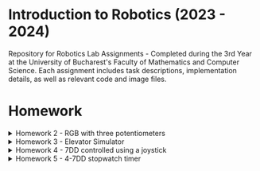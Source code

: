 # Introduction to Robotics (2023 - 2024)

Repository for Robotics Lab Assignments - Completed during the 3rd Year at the University of Bucharest's Faculty of Mathematics and Computer Science. Each assignment includes task descriptions, implementation details, as well as relevant code and image files.


# Homework
<details>
<summary>Homework 2 - RGB with three potentiometers</summary>

## Requirements

Use a separate potentiometer for controlling each color of the RGB LED: Red, Green, and Blue. This control must leverage digital electronics. Specifically, you need to read the potentiometer's value with Arduino and then write a mapped value to the LED pins.

## Photo of the circuit

![RGB LED](https://github.com/Ciocanesku/IntroductionToRobotics/assets/103603726/e1b534ac-20ef-4651-91b1-f876045eacea)

## Link for video

[Watch the video](https://www.youtube.com/shorts/guyWlb159wo)

## Code

```arduino
// declarare pini led
const int ledPinGreen = 8;
const int ledPinBlue = 9;
const int ledPinRed = 10;

//declarare pini potentiometre
const int potPinRed = A2;
const int potPinBlue = A1;
const int potPinGreen = A0;

//declarare valori led-uri
int redPinVal = 0;
int bluePinVal = 0;
int greenPinVal = 0;

//declarare valori potentiometre
int redPotVal = 0;
int bluePotVal = 0;
int greenPotVal = 0;

void setup() {

  Serial.begin(9600);
}

void loop() {
    //citire valori potentiometre
    redPotVal = analogRead(potPinRed);
    bluePotVal = analogRead(potPinBlue);
    greenPotVal = analogRead(potPinGreen);


    //scriere valori pini led cu functia map()
    redPinVal = map(redPotVal, 0, 1023, 0, 255); 
    greenPinVal = map(greenPotVal, 0, 1023, 0, 255); 
    bluePinVal = map(bluePotVal, 0, 1023, 0, 255);  

    //setare culori RGB
    analogWrite(ledPinRed,redPinVal);
    analogWrite(ledPinGreen,greenPinVal);
    analogWrite(ledPinBlue,bluePinVal);
}
```
</details>

<details>
  <summary>Homework 3 - Elevator Simulator</summary>

## Requirements
This project simulates a 3-floor elevator using the Arduino platform. It includes LED indicators, buttons for each floor, a buzzer for audio feedback, and implements a control system to manage elevator movements and user interactions.
- LED Indicators: Each of the 3 LEDs represents one of the 3 floors. The LED corresponding to the current floor lights up. An additional LED represents the elevator's operational state, blinking when the elevator is moving and remaining static when stationary.

- Buttons: Three buttons are implemented to simulate call buttons from the 3 floors. When pressed, the elevator simulates movement towards the pressed floor after a short interval (2-3 seconds).

- Buzzer: The buzzer provides audio feedback in the following scenarios:
  - Elevator arriving at the desired floor (something resembling a "cling").
  - Elevator doors closing and movement (split into two different sounds).

- State Change & Timers: The system handles state changes and timers. If the elevator is already at the desired floor, pressing the button for that floor has no effect. Otherwise, after a button press, the elevator waits for the doors to close and then moves to the corresponding floor. If the elevator is in movement, it either does nothing or stacks its decision (gets to the first programmed floor, opens the doors, waits, closes them, and then goes to the next desired floor).

- Debounce: Debounce is implemented for the buttons to avoid unintentional repeated button presses.

## Components
- 4 LEDs for floor indicators and elevator state
- 4 resistors, 3-220 ohm for floor LEDs and 1-330 ohm for elevator LED (they should be between 220-330, it just happened to have those 4 near me when I made the circuit)
- 3 push buttons for call buttons
- Buzzer for audio feedback

## Photo of the circuit
![ELEVATOR-SIMULATOR](https://github.com/Ciocanesku/IntroductionToRobotics/assets/103603726/b84ffb8b-ae7e-40e3-a5bd-a8ae528422d4)

## Video
[Watch the video](https://youtube.com/shorts/rlsuzNrGbUo)

## Code
```arduino
// Declare all the pins
const int pinButtonFirstFloor = 2;
const int pinButtonSecondFloor = 3;
const int pinButtonThirdFloor = 4;

const int pinLedFirstFloor = 8;
const int pinLedSecondFloor = 9;
const int pinLedThirdFloor = 10;
const int pinLedElevator = 11;

const int pinBuzzer = 13;

// Declare initial states
byte stateButtonFirstFloor = LOW;
byte stateButtonSecondFloor = LOW;
byte stateButtonThirdFloor = LOW;

byte stateLedFirstFloor = LOW;
byte stateLedSecondFloor = LOW;
byte stateLedThirdFloor = LOW;
byte stateLedElevator = LOW;

byte stateBuzzer = LOW;

// Declare the buzzer tone values
int buzzerToneClosing = 1000;
int buzzerToneMoving = 500;
int buzzerToneArriving = 2000;



// Variables for elevator state
int currentFloor = 1;  
int nextFloor = 1; 
int doorCloseTime = 0;  
const int doorCloseDuration = 2000;  
byte doorClose = false;
int ledElevatorBlinkTime = 500;
int ledElevatorLastBlinkTime = 0;

// Elevator level-switching variables
bool levelSwitching = false;
int levelSwitchEndTime = 0;
const int levelSwitchTime = 2000; 
const int arrivingTime = 100;
int arrivingTimeEnd = 0;
bool arrivedNextFloor = false;

// Button-press queue
const int maxQueueSize = 5;
int buttonPressQueue[maxQueueSize];  
int queueFront = 0;
int queueRear = 0;
int queueSize = 0;

// Debounce variables
const int time = 50;  
int lastTime = 0;

void setup() {
  pinMode(pinButtonFirstFloor, INPUT_PULLUP);
  pinMode(pinButtonSecondFloor, INPUT_PULLUP);
  pinMode(pinButtonThirdFloor, INPUT_PULLUP);

  pinMode(pinLedFirstFloor, OUTPUT);
  pinMode(pinLedSecondFloor, OUTPUT);
  pinMode(pinLedThirdFloor, OUTPUT);
  pinMode(pinLedElevator, OUTPUT);

  pinMode(pinBuzzer, OUTPUT);
}

void loop() {
// Read button states and apply the handleButtonPress function
  byte readingButtonFirstFloor = digitalRead(pinButtonFirstFloor);
  byte readingButtonSecondFloor = digitalRead(pinButtonSecondFloor);
  byte readingButtonThirdFloor = digitalRead(pinButtonThirdFloor);


  if (millis() - lastTime >= time) {  //debouncing line
    if (readingButtonFirstFloor != stateButtonFirstFloor) { //checking if any button is pressed, if it is, we add the value in the queue
      if (readingButtonFirstFloor == LOW) {
        addToQueue(1);
      }
      stateButtonFirstFloor = readingButtonFirstFloor;
      lastTime = millis();
    }

    if (readingButtonSecondFloor != stateButtonSecondFloor) {
      if (readingButtonSecondFloor == LOW) {
        addToQueue(2);
      }
      stateButtonSecondFloor = readingButtonSecondFloor;
      lastTime = millis();
    }

    if (readingButtonThirdFloor != stateButtonThirdFloor) {
      if (readingButtonThirdFloor == LOW) {
        addToQueue(3);
      }
      stateButtonThirdFloor = readingButtonThirdFloor;
      lastTime = millis();
    }
  }
   
   if(queueSize > 0 && !doorClose && !levelSwitching && !arrivedNextFloor){ //if we have elements in queue and we are not "using" the elevator we can go to the next button pressed 
    nextFloor = buttonPressQueue[queueFront];

    if (nextFloor != currentFloor)  // if the next floor is not the one we are currently at, we can start the trip
    {
      doorClose=true;
      currentFloor=nextFloor;
      levelSwitching = false;
      arrivedNextFloor = false;
      doorCloseTime = millis() + doorCloseDuration;
      levelSwitchEndTime = doorCloseTime + levelSwitchTime;
      arrivingTimeEnd = levelSwitchEndTime + arrivingTime;
      stateLedElevator = HIGH;
      digitalWrite(pinLedElevator, stateLedElevator);
    }
    
    removeFromQueue();
   }

  if(doorClose) //while the door is closing, we hear the sound
    {soundBuzzer(1);}

  if (doorClose && millis() >= doorCloseTime) {  //start timer for closing doors, turn all the leds off
    stateLedFirstFloor = LOW;
    stateLedSecondFloor = LOW;
    stateLedThirdFloor = LOW;
    digitalWrite(pinLedFirstFloor,stateLedFirstFloor);
    digitalWrite(pinLedSecondFloor,stateLedSecondFloor);
    digitalWrite(pinLedThirdFloor, stateLedSecondFloor);
    if (!levelSwitching) {
      levelSwitching = true;
    }
    doorClose= false;
    noTone(pinBuzzer);
  }

   if (levelSwitching && (millis() - ledElevatorLastBlinkTime >= ledElevatorBlinkTime)) { //led blinks while level switching
    ledElevatorLastBlinkTime = millis();
    digitalWrite(pinLedElevator, !digitalRead(pinLedElevator)); 
  }

  if(levelSwitching)
  {soundBuzzer(2);}

  if(levelSwitching && millis() >= levelSwitchEndTime) //end the transition
  {
    levelSwitching=false;
    if(!arrivedNextFloor)
      arrivedNextFloor = true;
    noTone(pinBuzzer);
  }

    if(!levelSwitching && !doorClose) //after the transition is made, we turn on the led for current level
  {
  digitalWrite(pinLedFirstFloor, currentFloor == 1 ? HIGH : LOW);
  digitalWrite(pinLedSecondFloor, currentFloor == 2 ? HIGH : LOW);
  digitalWrite(pinLedThirdFloor, currentFloor == 3 ? HIGH : LOW);
  }

  if(arrivedNextFloor) // check if arrived next floor to sound buzzer
    {
      soundBuzzer(3);
    }
  
    if(arrivedNextFloor && millis() >= arrivingTimeEnd) //end the transition
  {
    arrivedNextFloor = false;
    noTone(pinBuzzer);
  }


}


void addToQueue(int floor){  //function for adding elements to queue
  if (queueSize < maxQueueSize) {
    buttonPressQueue[queueRear] = floor;
    queueRear = queueRear + 1;
    queueSize++;
  }
}

void removeFromQueue(){  //function for removing 
  if(queueSize>0)
  {
    for(int i = queueFront; i<queueRear ; i++)
    {
      buttonPressQueue[i]=buttonPressQueue[i+1];
    }
    queueRear = queueRear-1;
    queueSize--;
  }
}

void soundBuzzer(int buzzerType) { //function for the two types of buzzers
  if (buzzerType == 1) {
    // sound moving
    tone(pinBuzzer, buzzerToneMoving, levelSwitchTime);
  }
  if (buzzerType == 2) {
    // sound door closing
    tone(pinBuzzer, buzzerToneClosing, doorCloseDuration);
  }
  if(buzzerType == 3){
    // sound arriving
    tone(pinBuzzer, buzzerToneArriving, arrivingTime);
  }
}
```

</details>

<details>
<summary>Homework 4 - 7DD controlled using a joystick</summary>

## Requirements
Use the joystick to control the position ofthe segment and ”draw” on the display.  The movement between segments should be natural, meaning they should jump from the current positiononly to neighbors, but without passing through ”walls”. The  initial  position  should  be  on  the  DP.  The  current position always blinks (irrespective of the fact that the segment is on or off).  Use the joystick to move from one position to neighbors (see table for corresponding movement).  Short pressing the button toggles the segmentstate  from  ON  to  OFF  or  from  OFF  to  ON.  Long  pressing  the  button resets the entire display by turning all the segments OFF and moving thecurrent position to the decimal point.

## Neighbors table
![image](https://github.com/Ciocanesku/IntroductionToRobotics/assets/103603726/f22934ff-6c4c-4878-ba37-badac2befa32)


## Components
- 7 digit display
- 8 resistors between 220-330 ohm
- Joystick

## Photo of the circuit
![7DD controlled with joystick](https://github.com/Ciocanesku/IntroductionToRobotics/assets/103603726/ec06d837-e228-4569-a9a5-9051916277b5)

## Electric scheme

![image](https://github.com/Ciocanesku/IntroductionToRobotics/assets/103603726/f143e25a-f292-4208-82ac-e084300916e9)


## Link for video

[Watch the video](https://youtu.be/z_FnSDS-nrg?si=n3D7EGPW7yPIr7tK)

## Code

```arduino
// declare all the pins
const int pinSW = 2; // digital pin connected to switch output
const int pinX = A0; // pin X output
const int pinY = A1; // pin Y output
byte swState = LOW;
int xValue = 0;
int yValue = 0;

// declare all the segments pins
const int segmentPinA = 12;
const int segmentPinB = 10;
const int segmentPinC = 9;
const int segmentPinD = 8;
const int segmentPinE = 7;
const int segmentPinF = 6;
const int segmentPinG = 5;
const int segmentPinDP = 4;
const int segSize = 8;
int currentSegmentIndex = 7; // start with the point


int segments[segSize] = {
  segmentPinA, segmentPinB, segmentPinC, segmentPinD, segmentPinE, segmentPinF, segmentPinG, segmentPinDP
};

const int trasholdRight = 620;
const int trasholdLeft = 420;
const int trasholdUp = 607;
const int trasholdDown = 407;

int movementMatrix[8][4] = {  // UP, DOWN, LEFT, RIGHT
  {-1, 6, 5, 1}, // a
  {0, 6, 5, -1}, // b
  {6, 3, 4, 7}, // c
  {6, -1, 4, 2}, // d
  {6, 3, -1, 2}, // e
  {0, 6, -1, 1}, // f
  {0, 3, -1, -1}, // g
  {-1, -1, 2, -1}, // dp
};

bool moving = false;

const int impossibleMove = -1;

const int blinkTime = 500;  // blink interval
unsigned long lastBlinkTime = 0;
bool segmentOn = false;

int holdSegments[9]; //array for storing the segments that are "clicked"
int holdSegmentsSize = -1;

byte buttonState = HIGH;    // current state of the button
byte lastButtonState = HIGH;  // previous state of the button
byte reading = LOW;
unsigned long buttonPressStartTime = 0;
const int resetTime = 2000;
unsigned long lastDebounceTime = 0;  // time of the last button state change
unsigned long debounceDelay = 50;  // debounce time in milliseconds


void setup() {
  // initialize all the pins
  pinMode(pinSW, INPUT_PULLUP);
  for (int i = 0; i < segSize; i++) {
    pinMode(segments[i], OUTPUT);
  }
  Serial.begin(9600);
}

void loop() {
  xValue = analogRead(pinX);
  yValue = analogRead(pinY);
  reading = digitalRead(pinSW);

  if (reading != lastButtonState) {
    lastDebounceTime = millis();  // update the last debounce time
  }

  if (millis() - lastDebounceTime > debounceDelay) {
    if (reading != buttonState) {
      buttonState = reading;

      if (buttonState == LOW) {
        if (buttonPressStartTime == 0) {
          buttonPressStartTime = millis();  // record the start time of button press
        }
      } else {
        if (millis() - buttonPressStartTime >= resetTime) {
          // if the button has been held for 2 seconds or more, reset calling clearHold()
          clearHold();
        } else {
          holdUnhold(currentSegmentIndex);
          Serial.print(currentSegmentIndex);
        }
        buttonPressStartTime = 0;  // reset the start time when the button is released
      }
    }
  }

  lastButtonState = reading;

  if (moving && xValue >= trasholdLeft && xValue <= trasholdRight && yValue >= trasholdDown && yValue <= trasholdUp) { //button is no more moving
    moving = !moving;
  }

  if (!moving) { //check to start the moving state, and get the next currentSegmentIndex from the moveMatrix
    if (xValue >= trasholdRight) {
      if (movementMatrix[currentSegmentIndex][3] != impossibleMove) { //move right
        currentSegmentIndex = movementMatrix[currentSegmentIndex][3];
      }
      moving = true;
    } else if (xValue <= trasholdLeft) { //move left
      if (movementMatrix[currentSegmentIndex][2] != impossibleMove) {
        currentSegmentIndex = movementMatrix[currentSegmentIndex][2];
      }
      moving = true;
    } else if (yValue <= trasholdDown) { //move down
      if (movementMatrix[currentSegmentIndex][0] != impossibleMove) {
        currentSegmentIndex = movementMatrix[currentSegmentIndex][0];
      }
      moving = true;
    } else if (yValue >= trasholdUp) { //move up
      if (movementMatrix[currentSegmentIndex][1] != impossibleMove) {
        currentSegmentIndex = movementMatrix[currentSegmentIndex][1];
      }
      moving = true;
    }
  }

  // reset all segments
  for (int i = 0; i < segSize; i++) {
    digitalWrite(segments[i], LOW);
  }

  if (segmentOn) {
    digitalWrite(segments[currentSegmentIndex], HIGH);
  }

  for (int i = 0; i <= holdSegmentsSize; i++) {
    if (currentSegmentIndex != holdSegments[i]) {
      digitalWrite(segments[holdSegments[i]], HIGH);
    }
  }

  if (millis() - lastBlinkTime >= blinkTime) { //used to make the current position blink
    lastBlinkTime = millis();
    segmentOn = !segmentOn;
  }
}

void holdUnhold(int i) { //function to add/remove elements from array
  int ok = 0;
  for (int j = 0; j <= holdSegmentsSize && ok == 0; j++) {
    if (holdSegments[j] == i) { //if already in the array, delete it from there
      removeFromHold(j);
      ok = 1;
    }
  }
  if (ok == 0) { // if not in the array, put it in
    holdSegmentsSize++;
    holdSegments[holdSegmentsSize] = i;
  }
}

void removeFromHold(int i) {
  for (int k = i; k < holdSegmentsSize; k++) {
    holdSegments[k] = holdSegments[k + 1];
  }
  holdSegmentsSize--;
}

void clearHold() { //function to reset the display
  holdSegmentsSize = -1;
  currentSegmentIndex = 7;
  for (int i = 0; i < segSize; i++) {
    digitalWrite(segments[i], LOW);
  }
}
```
</details>

<details>
<summary>Homework 5 - 4-7DD stopwatch timer </summary>

## Requirements

This project involves creating a stopwatch timer using a 4-digit 7-segment display and 3 buttons. The display initially shows "000.0," and the buttons have specific functions:

1. **Button 1 (Start/Pause):**
   - Starts or pauses the timer.

2. **Button 2 (Reset):**
   - Resets the timer if in pause mode.
   - Resets saved laps if in lap viewing mode.

3. **Button 3 (Save Lap):**
   - Saves lap times during counting mode, up to 4 laps.
   - Cycles through the last saved laps when pressed (up to 4 laps).

**Workflow:**
1. Display shows "000.0." Pressing Start initiates the timer.
2. During timer counting, pressing the lap button saves the timer value (up to 4 laps).
   - 5th press overrides the 1st saved lap.
   - Reset button has no effect during counting.
   - Pause button stops the timer.
3. In Pause mode, lap button is disabled. Reset button resets the display to "000.0."
4. After reset, pressing lap button cycles through saved laps.
   - Continuous pressing cycles laps continuously.
   - Reset button resets flags and timer to "000.0."

## Photo of the circuit

![image](https://github.com/Ciocanesku/IntroductionToRobotics/assets/103603726/443514bd-a8a0-4771-9a9d-bfa2b13de050)

## Electric Scheme

![image](https://github.com/Ciocanesku/IntroductionToRobotics/assets/103603726/2bda14c0-0e01-4f7c-abb6-ba2e0487d336)


## Link for video

[Watch the video](https://youtube.com/shorts/UBYtMDAq3_s)

## Code

```arduino
// Pin assignments for the shift register
const int latchPin = 11; // Pin connected to STCP of the shift register (Latch control)
const int clockPin = 10; // Pin connected to SHCP of the shift register (Clock)
const int dataPin = 12; // Pin connected to DS of the shift register (Data input)

// Pin assignments for controlling the common cathode/anode pins of the 7-segment digits
const int segD1 = 4;
const int segD2 = 5;
const int segD3 = 6;
const int segD4 = 7;

// Buttons Pins
const int buttonStartPin = 2;
const int buttonResetPin = 3;
const int buttonLapPin = 8;

// Size of the register in bits
const byte regSize = 8;

// Array to keep track of the digit control pins
int displayDigits[] = {segD1, segD2, segD3, segD4};
const int displayCount = 4; // Number of digits in the display

// Array representing the state of each bit in the shift register
byte registers[regSize];

// Array holding binary encodings for numbers and letters on a 7-segment display
const int encodingsNumber = 10;
byte byteEncodings[encodingsNumber] = {
    // Encoding for segments A through G and the decimal point (DP)
    // A B C D E F G DP
    B11111100, // 0
    B01100000, // 1
    B11011010, // 2
    B11110010, // 3
    B01100110, // 4
    B10110110, // 5
    B10111110, // 6
    B11100000, // 7
    B11111110, // 8
    B11110110  // 9
};

int activeDisplay = 0;

unsigned long currentSeconds = 0;
unsigned long currentTenthOfSeconds = 0;

unsigned long lastIncrement = 0;
unsigned long delayCount = 50; // Delay between updates (milliseconds)
unsigned long number = 0;      // The number being displayed
const int numberOf10thOfSecondsInMillisecond = 100;
const int tenPowerForGetting4Digits = 10000;

const int debounceDelay = 50; // Adjust as needed

byte readingButtonStart = HIGH;
byte readingButtonReset = HIGH;
byte readingButtonLap = HIGH;

byte stateButtonStart = HIGH;
byte stateButtonReset = HIGH;
byte stateButtonLap = HIGH;

byte activeButtonStart = LOW;
byte activeButtonReset = HIGH;
byte activeButtonLap = HIGH;

// Debounce variables
const int time = 50;  
unsigned long lastTime = 0;

const int printTime = 1000;
unsigned long lastPrintTime = 0;

unsigned long lastStopTime = 0;
unsigned long firstStopTime = 0;
unsigned long lastStartTime = 0;
unsigned long pauseStartTime = 0;
unsigned long elapsedTime = 0;

const int numberOfDigits = 10000;

int stopTimer=0;
const int lapsNumber=4;
unsigned long laps[lapsNumber];
int lapsIndex = -1;
int lapsViewMode = 0;
bool lapButtonPressed = false;
bool resetButtonPressed = false;
int lapDisplayIndex = -1;

unsigned long lastLapShow = 0;
unsigned long lapShowTime = 250;

void setup()
{
    // Initialize the digital pins connected to the shift register as outputs
    pinMode(latchPin, OUTPUT);
    pinMode(clockPin, OUTPUT);
    pinMode(dataPin, OUTPUT);
    pinMode(buttonStartPin, INPUT_PULLUP);
    pinMode(buttonResetPin, INPUT_PULLUP);
    pinMode(buttonLapPin, INPUT_PULLUP);

    // Initialize the digit control pins as outputs and turn them off
    for (int i = 0; i < displayCount; i++)
    {
        pinMode(displayDigits[i], OUTPUT);
        digitalWrite(displayDigits[i], LOW);
    }

    Serial.begin(9600);
}

void loop()
{
   debounce();

    // helperPrint();

    startPause();

    reset();

    lapAdder();

    lapOrTimer();



}

void writeReg(int digit)
{
    // Prepare to shift data by setting the latch pin low
    digitalWrite(latchPin, LOW);
    // Shift out the byte representing the current digit to the shift register
    shiftOut(dataPin, clockPin, MSBFIRST, digit);
    // Latch the data onto the output pins by setting the latch pin high
    digitalWrite(latchPin, HIGH);
}

void writeNumber(unsigned long nr)
{
    int currentDigit = 0;
    for (int i = displayCount - 1; i >= 0; i--)
    {
        currentDigit = nr % 10;
        nr = nr / 10;
        activateDisplay(i);
        writeReg(B00000000);
        if (i == 2) //scriu si punctul pe display 3
        {
            byteEncodings[currentDigit] += 1;
        }
        writeReg(byteEncodings[currentDigit]);
        if (i == 2)
        {
            byteEncodings[currentDigit] -= 1;
        }
        writeReg(B00000000);
    }
}

void activateDisplay(int displayNumber)
{
    // Turn off all digit control pins to avoid ghosting
    for (int i = 0; i < displayCount; i++)
    {
        digitalWrite(displayDigits[i], HIGH);
    }
    // Turn on the current digit control pin
    digitalWrite(displayDigits[displayNumber], LOW);
}

void debounce()
{
    readingButtonStart = digitalRead(buttonStartPin);
    readingButtonReset = digitalRead(buttonResetPin);
    readingButtonLap = digitalRead(buttonLapPin);
   if (millis() - lastTime >= time) {  //debouncing line
    if (readingButtonStart != stateButtonStart) { //checking if any button is pressed, if it is, we add the value in the queue
      if (readingButtonStart == LOW) {
        activeButtonStart=!activeButtonStart;
      }
      stateButtonStart = readingButtonStart;
      lastTime = millis();
    }

    if (readingButtonReset != stateButtonReset) {
      if (readingButtonReset == LOW && !activeButtonStart) {
        resetButtonPressed = true;
      }
      stateButtonReset = readingButtonReset;
      lastTime = millis();
    }

    if (readingButtonLap != stateButtonLap) {
      if (readingButtonLap == LOW) {
        lapButtonPressed = true;
      }
      stateButtonLap = readingButtonLap;
      lastTime = millis();
    }
  }
}

void helperPrint()
{
      if(millis() - lastPrintTime >=printTime)
    {
    // Print the states of debounced buttons for verification
    Serial.print("Button Start: ");
    Serial.println(activeButtonStart);
    Serial.print("Button Reset: ");
    Serial.println(activeButtonReset);
    Serial.print("Button Lap: ");
    Serial.println(activeButtonLap);
    Serial.println("---------------------");
    for(int i=0; i<4;i++)
      {Serial.print("LAP ");
      Serial.print(i);
      Serial.print(" : ");
      Serial.println(laps[i]);}
    lastPrintTime = millis();
    }
}

void startPause()
{
        if (activeButtonStart)
    {
        // Timer is activated, record the elapsed time
        elapsedTime = millis() - pauseStartTime;
        activeButtonReset = 0;
        lapsViewMode = 0;
    }

    if (!activeButtonStart)
    {
        // Timer is stopped, calculate the pause starting time
        pauseStartTime = millis() - elapsedTime;

    }
    number = elapsedTime / numberOf10thOfSecondsInMillisecond;
}

void reset()
{
  if(resetButtonPressed == 1 && activeButtonReset == HIGH)
  {
    resetLaps();
    resetButtonPressed = 0;
  }

  if(resetButtonPressed == 1 && activeButtonStart == LOW)
    {elapsedTime = 0;
     pauseStartTime = millis();
     activeButtonReset=1;
     resetButtonPressed = 0;
     lapDisplayIndex=-1;
    }
}

void addLap(int nr)
{
  lapsIndex++;
  laps[lapsIndex]=nr;
  if(lapsIndex == 3)
    lapsIndex = -1;
}

void resetLaps()
{
  lapsIndex = -1;
  for(int i=0 ; i<lapsNumber; i++)
    {
      laps[i]=0;
    }
}

void lapAdder()
{
      if(lapButtonPressed && activeButtonStart == 1)
    {
      addLap(number%numberOfDigits);
      lapButtonPressed = !lapButtonPressed;
    }
}

void lapOrTimer()
{
  if(lapButtonPressed == 1 && activeButtonReset)
    {
      lapsViewMode = 1;
    }

    if(lapsViewMode)
    {
      if(stateButtonLap==LOW &&  millis()-lastLapShow >= lapShowTime)
      {
      lapButtonPressed = 0;
      lapDisplayIndex++;
      if(lapDisplayIndex == 4)
        lapDisplayIndex = 0;
      lastLapShow = millis();
      }
      writeNumber(laps[lapDisplayIndex]);
    }
    else
    {
      writeNumber(number);
    }
}

```
</details>


